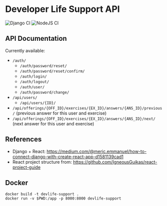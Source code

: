 # Developer Life Support API

![Django CI](https://github.com/insper-education/devlife-support-api/actions/workflows/django.yml/badge.svg)
![NodeJS CI](https://github.com/insper-education/devlife-support-api/actions/workflows/node.js.yml/badge.svg)

## API Documentation

Currently available:

- `/auth/`
  - `/auth/password/reset/`
  - `/auth/password/reset/confirm/`
  - `/auth/login/`
  - `/auth/logout/`
  - `/auth/user/`
  - `/auth/password/change/`
- `/api/users/`
  - `/api/users/{ID}/`
- `/api/offerings/{OFF_ID}/exercises/{EX_ID}/answers/{ANS_ID}/previous/` (previous answer for this user and exercise)
- `/api/offerings/{OFF_ID}/exercises/{EX_ID}/answers/{ANS_ID}/next/` (next answer for this user and exercise)

## References

- Django + React: https://medium.com/@meric.emmanuel/how-to-connect-django-with-create-react-app-d1581139cad1
- React project structure from: https://github.com/IgneousGuikas/react-project-guide

## Docker

    docker build -t devlife-support .
    docker run -v $PWD:/app -p 8000:8000 devlife-support
